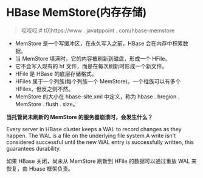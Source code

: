 # HBase MemStore(内存存储)

> 哎哎哎:# t0]https://www . javatppoint . com/hbase-memstore

*   MemStore 是一个写缓冲区，在永久写入之前，HBase 会在内存中积累数据。
*   当 MemStore 填满时，它的内容被刷新到磁盘，形成一个 HFile。
*   它不会写入现有的 hf 文件，而是在每次刷新时形成一个新文件。
*   HFile 是 HBase 的底层存储格式。
*   HFiles 属于一个列族(每个列族一个 MemStore)。一个柱族可以有多个 HFiles，但反之则不然。
*   MemStore 的大小在 hbase-site.xml 中定义，称为 hbase . hregion . MemStore . flush . size。

**当托管尚未刷新的 MemStore 的服务器崩溃时，会发生什么？**

Every server in HBase cluster keeps a WAL to record changes as they happen. The WAL is a file on the underlying file system.A write isn't considered successful until the new WAL entry is successfully written, this guarantees durability.

如果 HBase 关闭，尚未从 MemStore 刷新到 HFile 的数据可以通过重放 WAL 来恢复，由 Hbase 框架负责。